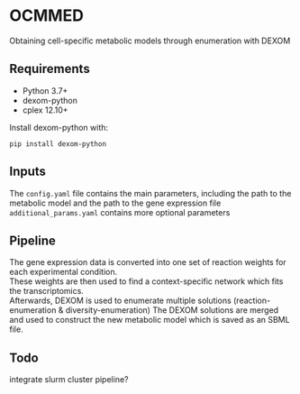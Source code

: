 # OCMMED
Obtaining cell-specific metabolic models through enumeration with DEXOM

## Requirements
- Python 3.7+
- dexom-python
- cplex 12.10+

Install dexom-python with:

`pip install dexom-python`

## Inputs
The `config.yaml` file contains the main parameters, including the path to the metabolic model and the path to the gene expression file  
`additional_params.yaml` contains more optional parameters

## Pipeline
The gene expression data is converted into one set of reaction weights for each experimental condition.  
These weights are then used to find a context-specific network which fits the transcriptomics.  
Afterwards, DEXOM is used to enumerate multiple solutions (reaction-enumeration & diversity-enumeration)
The DEXOM solutions are merged and used to construct the new metabolic model which is saved as an SBML file.

## Todo
integrate slurm cluster pipeline?
